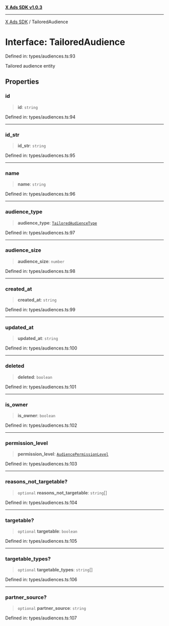 [**X Ads SDK v1.0.3**](../README.md)

***

[X Ads SDK](../globals.md) / TailoredAudience

# Interface: TailoredAudience

Defined in: types/audiences.ts:93

Tailored audience entity

## Properties

### id

> **id**: `string`

Defined in: types/audiences.ts:94

***

### id\_str

> **id\_str**: `string`

Defined in: types/audiences.ts:95

***

### name

> **name**: `string`

Defined in: types/audiences.ts:96

***

### audience\_type

> **audience\_type**: [`TailoredAudienceType`](../type-aliases/TailoredAudienceType.md)

Defined in: types/audiences.ts:97

***

### audience\_size

> **audience\_size**: `number`

Defined in: types/audiences.ts:98

***

### created\_at

> **created\_at**: `string`

Defined in: types/audiences.ts:99

***

### updated\_at

> **updated\_at**: `string`

Defined in: types/audiences.ts:100

***

### deleted

> **deleted**: `boolean`

Defined in: types/audiences.ts:101

***

### is\_owner

> **is\_owner**: `boolean`

Defined in: types/audiences.ts:102

***

### permission\_level

> **permission\_level**: [`AudiencePermissionLevel`](../type-aliases/AudiencePermissionLevel.md)

Defined in: types/audiences.ts:103

***

### reasons\_not\_targetable?

> `optional` **reasons\_not\_targetable**: `string`[]

Defined in: types/audiences.ts:104

***

### targetable?

> `optional` **targetable**: `boolean`

Defined in: types/audiences.ts:105

***

### targetable\_types?

> `optional` **targetable\_types**: `string`[]

Defined in: types/audiences.ts:106

***

### partner\_source?

> `optional` **partner\_source**: `string`

Defined in: types/audiences.ts:107
